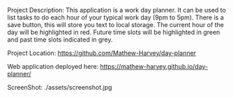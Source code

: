 Project Description: This application is a work day planner. It can be used to list tasks to do each hour of your typical work day (9pm to 5pm). There is a save button, this will store you text to local storage. The current hour of the day will be highlighted in red. Future time slots will be highlighted in green and past time slots indicated in grey. 


Project Location: https://github.com/Mathew-Harvey/day-planner

Web application deployed here: https://mathew-harvey.github.io/day-planner/

ScreenShot: <img>./assets/screenshot.jpg</img>
